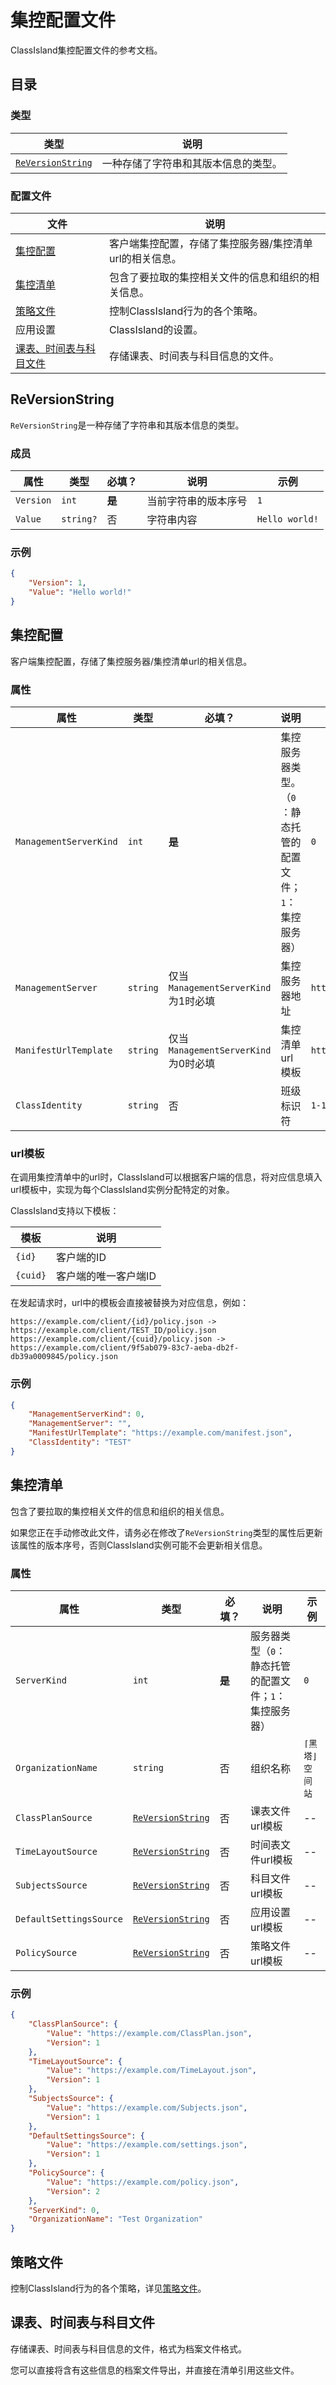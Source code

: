 # 集控配置文件

ClassIsland集控配置文件的参考文档。

## 目录

### 类型

| 类型 | 说明 |
| -- | -- |
| [`ReVersionString`](#reversionstring) | 一种存储了字符串和其版本信息的类型。 |

### 配置文件

| 文件 | 说明 |
| -- | -- |
| [集控配置](#mgmt-configure) | 客户端集控配置，存储了集控服务器/集控清单url的相关信息。 |
| [集控清单](#mgmt-manifest) | 包含了要拉取的集控相关文件的信息和组织的相关信息。 |
| [策略文件](#mgmt-policy) | 控制ClassIsland行为的各个策略。 |
| 应用设置 | ClassIsland的设置。 |
| [课表、时间表与科目文件](#mgmt-profile) | 存储课表、时间表与科目信息的文件。 |

<a id="ReVersionString"></a>
## ReVersionString

`ReVersionString`是一种存储了字符串和其版本信息的类型。

### 成员

| 属性 | 类型 | 必填？ | 说明 | 示例 |
| -- | -- | -- | -- | -- |
| `Version` | `int` | **是** | 当前字符串的版本序号 | `1` |
| `Value` | `string?` | 否 | 字符串内容 | `Hello world!` |

### 示例

```json
{
    "Version": 1,
    "Value": "Hello world!"
}
```

<a id="mgmt-configure"></a>
## 集控配置

客户端集控配置，存储了集控服务器/集控清单url的相关信息。

### 属性

| 属性 | 类型 | 必填？ | 说明 | 示例 |
| -- | -- | -- | -- | -- |
| `ManagementServerKind` | `int` | **是** | 集控服务器类型。（`0`：静态托管的配置文件；`1`：集控服务器） | `0` |
| `ManagementServer` | `string` | 仅当`ManagementServerKind`为1时必填 | 集控服务器地址 | `https://example.com:23333` |
| `ManifestUrlTemplate` | `string` | 仅当`ManagementServerKind`为0时必填 | 集控清单url模板 | `https://example.com/manifest.json` |
| `ClassIdentity` | `string` | 否 | 班级标识符 | `1-101` |

<a id="url-template"></a>
### url模板

在调用集控清单中的url时，ClassIsland可以根据客户端的信息，将对应信息填入url模板中，实现为每个ClassIsland实例分配特定的对象。

ClassIsland支持以下模板：

| 模板 | 说明 |
| -- | -- |
| `{id}` | 客户端的ID |
| `{cuid}` | 客户端的唯一客户端ID |

在发起请求时，url中的模板会直接被替换为对应信息，例如：

```
https://example.com/client/{id}/policy.json -> https://example.com/client/TEST_ID/policy.json
https://example.com/client/{cuid}/policy.json -> https://example.com/client/9f5ab079-83c7-aeba-db2f-db39a0009845/policy.json
```

### 示例

```json
{
    "ManagementServerKind": 0,
    "ManagementServer": "",
    "ManifestUrlTemplate": "https://example.com/manifest.json",
    "ClassIdentity": "TEST"
}
```

<a id="mgmt-manifest"></a>
## 集控清单

包含了要拉取的集控相关文件的信息和组织的相关信息。

如果您正在手动修改此文件，请务必在修改了`ReVersionString`类型的属性后更新该属性的版本序号，否则ClassIsland实例可能不会更新相关信息。

### 属性

| 属性 | 类型 | 必填？ | 说明 | 示例 |
| -- | -- | -- | -- | -- |
| `ServerKind` | `int` | **是** | 服务器类型（`0`：静态托管的配置文件；`1`：集控服务器） | `0` |
| `OrganizationName` | `string` | 否 | 组织名称| `⌈黑塔⌋空间站`
| `ClassPlanSource` | [`ReVersionString`](#ReVersionString) | 否 | 课表文件url模板 | -- |
| `TimeLayoutSource` | [`ReVersionString`](#ReVersionString) | 否 | 时间表文件url模板 | -- |
| `SubjectsSource` | [`ReVersionString`](#ReVersionString) | 否 | 科目文件url模板 | -- |
| `DefaultSettingsSource` | [`ReVersionString`](#ReVersionString) | 否 | 应用设置url模板 | -- |
| `PolicySource` | [`ReVersionString`](#ReVersionString) | 否 | 策略文件url模板 | -- |

### 示例

```json
{
    "ClassPlanSource": {
        "Value": "https://example.com/ClassPlan.json",
        "Version": 1
    },
    "TimeLayoutSource": {
        "Value": "https://example.com/TimeLayout.json",
        "Version": 1
    },
    "SubjectsSource": {
        "Value": "https://example.com/Subjects.json",
        "Version": 1
    },
    "DefaultSettingsSource": {
        "Value": "https://example.com/settings.json",
        "Version": 1
    },
    "PolicySource": {
        "Value": "https://example.com/policy.json",
        "Version": 2
    },
    "ServerKind": 0,
    "OrganizationName": "Test Organization"
}
```

<a id="mgmt-policy"></a>
## 策略文件

控制ClassIsland行为的各个策略，详见[策略文件](policy.md)。

<a id="mgmt-profile"></a>
## 课表、时间表与科目文件

存储课表、时间表与科目信息的文件，格式为档案文件格式。

您可以直接将含有这些信息的档案文件导出，并直接在清单引用这些文件。
